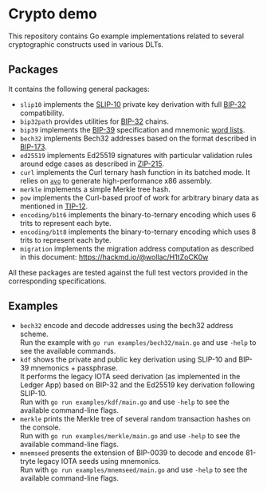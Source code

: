 # Crypto demo
This repository contains Go example implementations related to several cryptographic constructs used in various DLTs.

## Packages
It contains the following general packages:
- `slip10` implements the [SLIP-10](https://github.com/satoshilabs/slips/blob/master/slip-0010.md) private key derivation with full [BIP-32](https://github.com/bitcoin/bips/blob/master/bip-0032.mediawiki) compatibility.
- `bip32path` provides utilities for [BIP-32](https://github.com/bitcoin/bips/blob/master/bip-0032.mediawiki) chains.
- `bip39` implements the [BIP-39](https://github.com/bitcoin/bips/blob/master/bip-0039.mediawiki) specification and mnemonic [word lists](https://github.com/bitcoin/bips/blob/master/bip-0039/bip-0039-wordlists.md).
- `bech32` implements Bech32 addresses based on the format described in [BIP-173](https://github.com/bitcoin/bips/blob/master/bip-0173.mediawiki).
- `ed25519` implements Ed25519 signatures with particular validation rules around edge cases as described in [ZIP-215](https://zips.z.cash/zip-0215).
- `curl` implements the Curl ternary hash function in its batched mode. It relies on [`avo`](https://github.com/mmcloughlin/avo) to generate high-performance x86 assembly.
- `merkle` implements a simple Merkle tree hash.
- `pow` implements the Curl-based proof of work for arbitrary binary data as mentioned in [TIP-12](https://iotaledger.github.io/tips/tips/TIP-0012/tip-0012.html).
- `encoding/b1t6` implements the binary-to-ternary encoding which uses 6 trits to represent each byte.
- `encoding/b1t8` implements the binary-to-ternary encoding which uses 8 trits to represent each byte.
- `migration` implements the migration address computation as described in this document: https://hackmd.io/@wollac/H1tZoCK0w

All these packages are tested against the full test vectors provided in the corresponding specifications.

## Examples
- `bech32` encode and decode addresses using the bech32 address scheme.<br>
Run the example with `go run examples/bech32/main.go` and use `-help` to see the available commands.
- `kdf` shows the private and public key derivation using SLIP-10 and BIP-39 mnemonics + passphrase.<br>
It performs the legacy IOTA seed derivation (as implemented in the Ledger App) based on BIP-32 and the Ed25519 key derivation following SLIP-10.<br>
Run with `go run examples/kdf/main.go` and use `-help` to see the available command-line flags.
- `merkle` prints the Merkle tree of several random transaction hashes on the console.<br>
Run with `go run examples/merkle/main.go` and use `-help` to see the available command-line flags.
- `mnemseed` presents the extension of BIP-0039 to decode and encode 81-tryte legacy IOTA seeds using mnemonics.<br>
Run with `go run examples/mnemseed/main.go` and use `-help` to see the available command-line flags.
